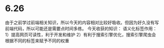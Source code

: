 # 6.26
由于之前学过前端相关知识，所以今天的内容相对比较好吸收。但因为好久没有写前端代码，所以可能还是需要点时间多练。 
今天收获的知识： 语义化标签作用：1）提高网页可读性，利于开发和维护 2）有利于搜索引擎优化，搜索引擎爬虫会根据不同的标签来赋予不同的权重

